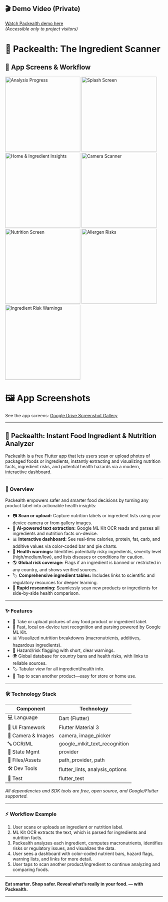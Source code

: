 ## 🎬 Demo Video (Private)

[Watch Packealth demo here](https://www.youtube.com/shorts/8Fc3vU0wrPM)  
*(Accessible only to project visitors)*

# 🥫 Packealth: The Ingredient Scanner

## 📱 App Screens & Workflow

<img src="images/1.jpg" alt="Analysis Progress" width="240"/>
<img src="images/2.jpg" alt="Splash Screen" width="240"/>
<img src="images/3.jpg" alt="Home & Ingredient Insights" width="240"/>
<img src="images/4.jpg" alt="Camera Scanner" width="240"/>
<img src="images/5.jpg" alt="Nutrition Screen" width="240"/>
<img src="images/6.jpg" alt="Allergen Risks" width="240"/>
<img src="images/7.jpg" alt="Ingredient Risk Warnings" width="240"/>

# 🖼️ App Screenshots
See the app screens:
[Google Drive Screenshot Gallery](https://drive.google.com/drive/folders/1KYVSxLlUy2yy0dBuD2RQg_GSVbpH_aGK?usp=sharing)
***

## 🥗 Packealth: Instant Food Ingredient & Nutrition Analyzer  
Packealth is a free Flutter app that lets users scan or upload photos of packaged foods or ingredients, instantly extracting and visualizing nutrition facts, ingredient risks, and potential health hazards via a modern, interactive dashboard.

***

### 📝 Overview
Packealth empowers safer and smarter food decisions by turning any product label into actionable health insights:
- 📷 **Scan or upload:** Capture nutrition labels or ingredient lists using your device camera or from gallery images.
- 🤖 **AI-powered text extraction:** Google ML Kit OCR reads and parses all ingredients and nutrition facts on-device.
- 📊 **Interactive dashboard:** See real-time calories, protein, fat, carb, and additive values via color-coded bar and pie charts.
- 🛑 **Health warnings:** Identifies potentially risky ingredients, severity level (high/medium/low), and lists diseases or conditions for caution.
- 🌎 **Global risk coverage:** Flags if an ingredient is banned or restricted in any country, and shows verified sources.
- 🏷️ **Comprehensive ingredient tables:** Includes links to scientific and regulatory resources for deeper learning.
- 🔄 **Rapid rescanning:** Seamlessly scan new products or ingredients for side-by-side health comparison.

***

### ✨ Features
- 📸 Take or upload pictures of any food product or ingredient label.
- 🤖 Fast, local on-device text recognition and parsing powered by Google ML Kit.
- 📊 Visualized nutrition breakdowns (macronutrients, additives, hazardous ingredients).
- 🚩 Hazard/risk flagging with short, clear warnings.
- 🌍 Global database for country bans and health risks, with links to reliable sources.
- 🏷️ Tabular view for all ingredient/health info.
- 🔄 Tap to scan another product—easy for store or home use.

***

### 🛠️ Technology Stack
| Component            | Technology                        |
|----------------------|-----------------------------------|
| 💻 Language          | Dart (Flutter)                    |
| 🎨 UI Framework      | Flutter Material 3                 |
| 📸 Camera & Images   | camera, image_picker               |
| 🔤 OCR/ML            | google_mlkit_text_recognition      |
| 🔄 State Mgmt        | provider                           |
| 📁 Files/Assets      | path_provider, path                |
| 🛠️ Dev Tools        | flutter_lints, analysis_options    |
| 🧪 Test              | flutter_test                       |

*All dependencies and SDK tools are free, open source, and Google/Flutter supported.*

***

### ⚡ Workflow Example
1. User scans or uploads an ingredient or nutrition label.
2. ML Kit OCR extracts the text, which is parsed for ingredients and nutrition facts.
3. Packealth analyzes each ingredient, computes macronutrients, identifies risks or regulatory issues, and visualizes the data.
4. User sees a dashboard with color-coded nutrient bars, hazard flags, warning lists, and links for more detail.
5. User taps to scan another product/ingredient to continue analyzing and comparing foods.

***

**Eat smarter. Shop safer. Reveal what’s really in your food. — with Packealth.**

---
